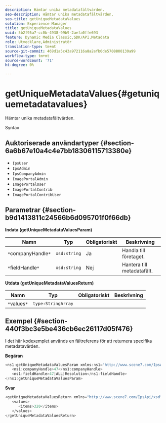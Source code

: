 ```yaml
---
description: Hämtar unika metadatafältvärden.
seo-description: Hämtar unika metadatafältvärden.
seo-title: getUniqueMetadataValues
solution: Experience Manager
title: getUniqueMetadataValues
uuid: 5b2f95a7-cc0b-4938-99b9-2aefa0ffe693
feature: Dynamic Media Classic,SDK/API,Metadata
role: Utvecklare,Administratör
translation-type: tm+mt
source-git-commit: 469d1a5c43a972116a8a2efb0de5708800130a99
workflow-type: tm+mt
source-wordcount: '71'
ht-degree: 0%

---
```



# getUniqueMetadataValues{#getuniquemetadatavalues}

Hämtar unika metadatafältvärden.

Syntax

## Auktoriserade användartyper {#section-6a6b67e10a4c4e7bb18306115713380e}

* `IpsUser`
* `IpsAdmin`
* `IpsCompanyAdmin`
* `ImagePortalAdmin`
* `ImagePortalUser`
* `ImagePortalContrib`
* `ImagePortalContribUser`

## Parametrar {#section-b9d1413811c24566b6d095701f0f66db}

**Indata (getUniqueMetadataValuesParam)**

| Namn | Typ | Obligatoriskt | Beskrivning |
|---|---|---|---|
| `*`companyHandle`*` | `xsd:string` | Ja | Handla till företaget. |
| `*`fieldHandle`*` | `xsd:string` | Nej | Hantera till metadatafält. |

**Utdata (getUniqueMetadataValuesReturn)**

| Namn | Typ | Obligatoriskt | Beskrivning |
|---|---|---|---|
| `*`values`*` | `type:StringArray` |  |  |

## Exempel {#section-440f3bc3e5be436cb6ec26117d05f476}

I det här kodexemplet används en fältreferens för att returnera specifika metadatavärden.

**Begäran**

```java
<ns1:getUniqueMetadataValuesParam xmlns:ns1="http://www.scene7.com/IpsApi/xsd">
   <ns1:companyHandle>47</ns1:companyHandle>
   <ns1:fieldHandle>47|ALL|Resolution</ns1:fieldHandle>
</ns1:getUniqueMetadataValuesParam>
```

**Svar**

```java
<getUniqueMetadataValuesReturn xmlns="http://www.scene7.com/IpsApi/xsd">
   <values>
      <items>320</items>
   </values>
</getUniqueMetadataValuesReturn>
```

